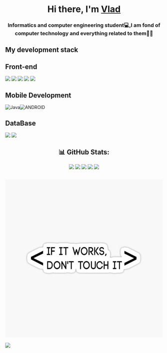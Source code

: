 <h1 align="center">Hi there, I'm <a href="https://www.linkedin.com/feed/?trk=homepage-basic_google-one-tap-submit" target="_blank">Vlad</a> 
 <h3 align="center">Informatics and computer engineering student💻,I am fond of computer technology and everything related to them👨‍💻</h3> 
  
<h2>My development stack</h2>           
<h2>Front-end</h2>                 

<img src="https://img.shields.io/badge/HTML-E34F26?style=for-the-badge&logo=HTML5&logoColor=white"/> <img src="https://img.shields.io/badge/CSS-1572B6?style=for-the-badge&logo=CSS3&logoColor="/> <img src="https://img.shields.io/badge/JavaSCript-yellow?style=for-the-badge&logo=JavaScript&logoColor=white"/>  <img src="https://img.shields.io/badge/SCSS-CC6699?style=for-the-badge&logo=Sass&logoColor=white"/> 
<img src="https://img.shields.io/badge/React-61DAFB?style=for-the-badge&logo=React&logoColor=white"/>  <!-- <img src="https://img.shields.io/badge/Figma-F24E1E?style=for-the-badge&logo=Figma&logoColor=white"/>   <img src="https://img.shields.io/badge/Gulp-CF4647?style=for-the-badge&logo=Gulp&logoColor=white"/> -->
     
<!-- <h2>Back-end</h2>   

<img src="https://img.shields.io/badge/Python-3776AB?style=for-the-badge&logo=Python&logoColor=white"/> <img src="https://img.shields.io/badge/Django-092E20?style=for-the-badge&logo=Django&logoColor=white"/>   <!-- <img src="https://img.shields.io/badge/C Sharp-228B22?style=for-the-badge&logo=C Sharp&logoColor="/> -->

<h2>Mobile Development </h2>

![Java](https://img.shields.io/badge/java-%23ED8B00.svg?style=for-the-badge&logo=java&logoColor=white)![ANDROID](https://img.shields.io/badge/android-%2320232a.svg?style=for-the-badge&logo=android&logoColor=%a4c639)
 

<h2>DataBase</h2>
  
<img src="https://img.shields.io/badge/MySQL-4479A1?style=for-the-badge&logo=MySQL&logoColor=white"/> <img src="https://img.shields.io/badge/Microsoft SQL Server-4479A1?style=for-the-badge&logo=Microsoft SQL Server&logoColor="/>
   
  
 <div  align="center"><h2> 📊 GitHub Stats:</h2>

  ![](http://github-profile-summary-cards.vercel.app/api/cards/repos-per-language?username=N1ph1l1m&theme=react) ![](http://github-profile-summary-cards.vercel.app/api/cards/most-commit-language?username=N1ph1l1m&theme=react)
 ![](http://github-profile-summary-cards.vercel.app/api/cards/stats?username=N1ph1l1m&theme=react)
 ![](http://github-profile-summary-cards.vercel.app/api/cards/productive-time?username=N1ph1l1m&theme=react&utcOffset=8)
  ![](https://github-readme-streak-stats.herokuapp.com/?user=N1ph1l1m&theme=react&hide_border=false)<br/>
 </div>
 



 <div  align="center"> <h2></h2>
 
 
 
 ![Image](https://github.com/N1ph1l1m/N1ph1l1m/blob/main/img1.jpg)
 </div>

 
 
 [![](https://visitcount.itsvg.in/api?id=N1ph1l1m&icon=0&color=0)](https://visitcount.itsvg.in)

<!-- Proudly created with GPRM ( https://gprm.itsvg.in ) -->

